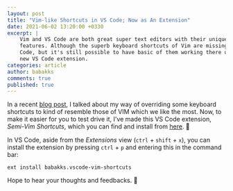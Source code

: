 ```yaml
---
layout: post
title: "Vim-like Shortcuts in VS Code; Now as An Extension"
date: 2021-06-02 13:20:00 +0330
excerpt: |
    Vim and VS Code are both great super text editors with their unique
    features. Although the superb keyboard shortcuts of Vim are missing in VS
    Code, but it's still possible to have basic of them working there using this
    new VS Code extension.
categories: article
author: babakks
comments: true
published: true
---
```


In a recent [blog post][blog-post], I talked about my way of overriding some keyboard shortcuts to kind of resemble those of VIM which we like the most. Now, to make it easier for you to test drive it, I've made this VS Code extension, *Semi-Vim Shortcuts*, which you can find and install from [here][extension]. 🏇

In VS Code, aside from the *Extensions* view (`ctrl` + `shift` + `x`), you can install the extension by pressing `ctrl` + `p` and entering this in the command bar:

```
ext install babakks.vscode-vim-shortcuts
```

Hope to hear your thoughts and feedbacks. 🥳

[blog-post]: https://dev.to/babakks/basic-vim-shortcuts-in-vs-code-i62
[extension]: https://marketplace.visualstudio.com/items?itemName=babakks.vscode-vim-shortcuts